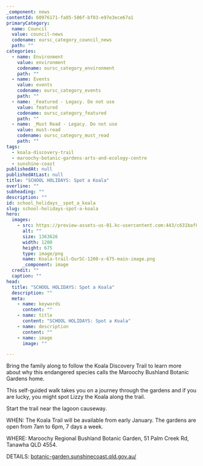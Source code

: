 ```yaml
---
_component: news
contentId: 60976171-fa85-586f-bf03-e97e3ece67a1
primaryCategory:
  name: Council
  value: council-news
  codename: oursc_category_council_news
  path: ""
categories:
  - name: Environment
    value: environment
    codename: oursc_category_environment
    path: ""
  - name: Events
    value: events
    codename: oursc_category_events
    path: ""
  - name: _Featured - Legacy. Do not use
    value: featured
    codename: oursc_category_featured
    path: ""
  - name: _Must Read - Legacy. Do not use
    value: must-read
    codename: oursc_category_must_read
    path: ""
tags:
  - koala-discovery-trail
  - maroochy-botanic-gardens-arts-and-ecology-centre
  - sunshine-coast
publishedAt: null
publishedAtLast: null
title: "SCHOOL HOLIDAYS: Spot a Koala"
overline: ""
subheading: ""
description: ""
id: school_holidays__spot_a_koala
slug: school-holidays-spot-a-koala
hero:
  images:
    - src: https://preview-assets-us-01.kc-usercontent.com:443/c631baf8-1b46-001f-580c-d0001b68b4a8/c5ff3a1a-169e-4e75-bbce-d9c7ee0816ca/Koala-trail-OurSC-1200-x-675-main-image.png
      alt: ""
      size: 1363626
      width: 1200
      height: 675
      type: image/png
      name: Koala-trail-OurSC-1200-x-675-main-image.png
      _component: image
  credit: ""
  caption: ""
head:
  title: "SCHOOL HOLIDAYS: Spot a Koala"
  description: ""
  meta:
    - name: keywords
      content: ""
    - name: title
      content: "SCHOOL HOLIDAYS: Spot a Koala"
    - name: description
      content: ""
    - name: image
      image: ""

---
```

Bring the family along to follow the Koala Discovery Trail to learn more about why this endangered species calls the Maroochy Bushland Botanic Gardens home.

This self-guided walk takes you on a journey through the gardens and if you are lucky, you might spot Lizzy the Koala along the trail.

Start the trail near the lagoon causeway.

WHEN: The Koala Trail will be available from early January. The gardens are open from 7am to 6pm, 7 days a week.

WHERE: Maroochy Regional Bushland Botanic Garden, 51 Palm Creek Rd, Tanawha QLD 4554.

DETAILS: [botanic-garden.sunshinecoast.qld.gov.au/](https://botanic-garden.sunshinecoast.qld.gov.au/)

